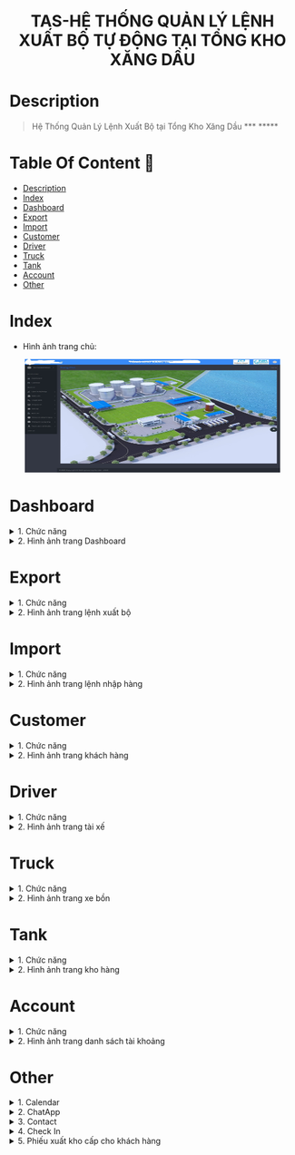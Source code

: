 <h1 align="center"> TAS-HỆ THỐNG QUẢN LÝ LỆNH XUẤT BỘ TỰ ĐỘNG TẠI TỔNG KHO XĂNG DẦU </h1>

# Description
> Hệ Thống Quản Lý Lệnh Xuất Bộ tại Tổng Kho Xăng Dầu *** *****
<!-- table of content -->
# Table Of Content  📃

- [Description](#description)
- [Index](#index)
- [Dashboard](#dashboard)
- [Export](#export)
- [Import](#import)
- [Customer](#customer)
- [Driver](#driver)
- [Truck](#truck)
- [Tank](#tank)
- [Account](#account)
- [Other](#other)

# Index

- Hình ảnh trang chủ:
<div align="center">
  <img  src="public/ImageTAS/Index.jpeg" height="200" width="450" />
</div>

# Dashboard

<details>
  <summary>
    1. Chức năng
  </summary>
 <br/>
Giám sat đánh giá hiệu xuất làm việc của kho, đánh giá được khách hàng tiềm năng và công suất xuất hàng tại kho theo tuần - tháng - năm và quản lý được lượng tồn kho trong hệ thống tank ("Kết nối hệ thống TAS với TGS cho phép người kinh doanh biết được lượng tồn kho")
 <br/>
</details>
<details>
  <summary>
    2. Hình ảnh trang Dashboard
  </summary>
  <div align="center">
    <img  src="public/ImageTAS/Index.jpeg" width="800" />
  </div>
</details>

# Export
<details>
  <summary>
    1. Chức năng
  </summary>
 <br/>
Bộ phận kinh doanh sẽ nhận được thông tin mua hàng từ khách hàng và tiến hành tạo lệnh xuất.
 <br/>
</details>
<details>
  <summary>
    2. Hình ảnh trang lệnh xuất bộ
  </summary>
  -Trang quản lý danh sách lệnh xuất bộ
  <div align="center">
    <img  src="public/ImageTAS/TableExport.jpeg" width="800" />
  </div>
  -Trang tạo lệnh xuất bộ
  <div align="center">
    <img  src="public/ImageTAS/FormExport.jpeg" width="800" />
  </div>
</details>

# Import
<details>
  <summary>
    1. Chức năng
  </summary>
 <br/>
Giám đốc kho sẽ tạo lệnh nhập hàng vào Tank để dể quản lý lượng hàng nhập vào của kho
 <br/>
</details>
<details>
  <summary>
    2. Hình ảnh trang lệnh nhập hàng
  </summary>
  -Trang quản lý danh sách lệnh nhập hàng
  <div align="center">
    <img  src="public/ImageTAS/TableImport.jpeg" width="800" />
  </div>
  -Trang tạo lệnh nhập hàng
  <div align="center">
    <img  src="public/ImageTAS/FormImport.jpeg" width="800" />
  </div>
</details>

# Customer
<details>
  <summary>
    1. Chức năng
  </summary>
 <br/>
Quản lý khách hàng mua hàng tại kho
 <br/>
</details>
<details>
  <summary>
    2. Hình ảnh trang khách hàng
  </summary>
  -Trang quản lý danh sách khách hàng
  <div align="center">
    <img  src="public/ImageTAS/TableCustomer.jpeg" width="800" />
  </div>
  -Trang tạo khách hàng mới
  <div align="center">
    <img  src="public/ImageTAS/FormCustomer.jpeg" width="800" />
  </div>
</details>

# Driver
<details>
  <summary>
    1. Chức năng
  </summary>
 <br/>
Quản lý tài xế chở hàng của khách hàng ra vào kho
 <br/>
</details>
<details>
  <summary>
    2. Hình ảnh trang tài xế
  </summary>
  -Trang quản lý danh sách tài xế
  <div align="center">
    <img  src="public/ImageTAS/TableDriver.jpeg" width="800" />
  </div>
  -Trang tạo tài xế mới
  <div align="center">
    <img  src="public/ImageTAS/FormDriver.jpeg" width="800" />
  </div>
</details>

# Truck
<details>
  <summary>
    1. Chức năng
  </summary>
 <br/>
Quản lý xe bồn chở hàng của khách hàng ra vào kho
 <br/>
</details>
<details>
  <summary>
    2. Hình ảnh trang xe bồn
  </summary>
  -Trang quản lý danh sách xe bồn
  <div align="center">
    <img  src="public/ImageTAS/TableTruck.jpeg" width="800" />
  </div>
  -Trang tạo xe bồn mới
  <div align="center">
    <img  src="public/ImageTAS/FormTruck.jpeg" width="800" />
  </div>
</details>

# Tank
<details>
  <summary>
    1. Chức năng
  </summary>
 <br/>
Giám sát lượng tồn kho bên trong các bồn chứa hàng của kho
  Note: Dữ liệu được lấy từ hệ thống TGS
 <br/>
</details>
<details>
  <summary>
    2. Hình ảnh trang kho hàng
  </summary>
  -Trang thông tin của mỗi bồn chứa hàng
  <div align="center">
    <img  src="public/ImageTAS/Tank.jpeg" width="800" />
  </div>
</details>

# Account
<details>
  <summary>
    1. Chức năng
  </summary>
 <br/>
Quản lý tài khoản và phân quyền trong hệ thống TAS
 <br/>
</details>
<details>
  <summary>
    2. Hình ảnh trang danh sách tài khoảng
  </summary>
  -Trang danh sách tài khoản
  <div align="center">
    <img  src="public/ImageTAS/TableAccount.jpeg" width="800" />
  </div>
  -Trang tạo mới tài khoản
  <div align="center">
    <img  src="public/ImageTAS/FormAccount.jpeg" width="800" />
  </div>
  -Trang cài đặt tài khoản
  <div align="center">
    <img  src="public/ImageTAS/SettingAccount.jpeg" width="800" />
  </div>
</details>

# Other
<details>
  <summary>
    1. Calendar
  </summary>
 <br/>
Giúp các bộ phận biết được trạng thái và số lượng đơn hàng tại kho.
 <br/>
  -Hình ảnh:
  <div align="center">
    <img  src="public/ImageTAS/Calendar.jpeg" width="800" />
  </div>
</details>
<details>
  <summary>
    2. ChatApp
  </summary>
 <br/>
Giúp các cá nhân/bộ phận trao đổi thông tin với nhau.
 <br/>
  -Hình ảnh:
  <div align="center">
    <img  src="public/ImageTAS/ChatApp.jpeg" width="800" />
  </div>
</details>
<details>
  <summary>
    3. Contact
  </summary>
 <br/>
Giúp các cá nhân biết được thông tin liên hệ của cá nhân trong bộ phận khác.
 <br/>
  -Hình ảnh:
  <div align="center">
    <img  src="public/ImageTAS/Contact.jpeg" width="800" />
  </div>
</details>
<details>
  <summary>
    4. Check In
  </summary>
 <br/>
Cấp/Thu hồi thẻ từ cho xe theo lệnh xuất khi vào/ra cổng.
 <br/>
  -Hình ảnh:
  <div align="center">
    <img  src="public/ImageTAS/CheckInOut.jpeg" width="800" />
  </div>
</details>
<details>
  <summary>
    5. Phiếu xuất kho cấp cho khách hàng
  </summary>
 <br/>
Giấy tờ giúp xác nhận các thông tin của lệnh xuất tại kho
 <br/>
  -Hình ảnh:
  <div align="center">
    <img  src="public/ImageTAS/File.jpeg" width="800" />
  </div>
</details>

